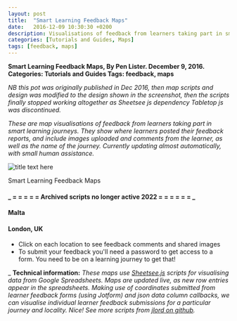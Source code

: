 ```yaml
---
layout: post
title:  "Smart Learning Feedback Maps"
date:   2016-12-09 10:30:30 +0200
description: Visualisations of feedback from learners taking part in smart learning journeys
categories: [Tutorials and Guides, Maps]
tags: [feedback, maps]
---
```


**Smart Learning Feedback Maps, By Pen Lister. December 9, 2016. Categories: Tutorials and Guides Tags: feedback, maps**


*NB this pot was originally published in Dec 2016, then map scripts and design was modified to the design shown in the screenshot, then the scripts finally stopped working altogether as Sheetsee js dependency Tabletop js was discontinued.*


_These are map visualisations of feedback from learners taking part in smart learning journeys. They show where learners posted their feedback reports, and include images uploaded and comments from the learner, as well as the name of the journey. Currently updating almost automatically, with small human assistance._

![title text here]({{site.baseurl}}/assets/images/smart-learning-feedback-maps-screenshot-2021-02-14-07_28_27.png)

Smart Learning Feedback Maps

#### _ **= = = = = Archived scripts no longer active 2022 = = = = = =** _

#### **Malta**

#### **London, UK**

- Click on each location to see feedback comments and shared images
- To submit your feedback you'll need a password to get access to a form. You need to be on a learning journey to get that!

_ **Technical information:** _These maps use [Sheetsee.js](http://jlord.us/sheetsee.js/) scripts for visualising data from Google Spreadsheets. Maps are updated live, as new row entries appear in the spreadsheets. Making use of coordinates submitted from learner feedback forms (using Jotform) and json data column callbacks, we can visualise individual learner feedback submissions for a particular journey and locality. Nice! See more scripts from [jlord on github](https://github.com/jlord/)._

